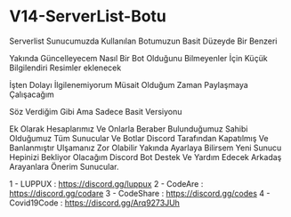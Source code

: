 # V14-ServerList-Botu
Serverlist Sunucumuzda Kullanılan Botumuzun Basit Düzeyde Bir Benzeri

Yakında Güncelleyecem Nasıl Bir Bot Olduğunu Bilmeyenler İçin Küçük Bilgilendiri Resimler eklenecek

İşten Dolayı İlgilenemiyorum Müsait Olduğum Zaman Paylaşmaya Çalışacağım 

Söz Verdiğim Gibi Ama Sadece Basit Versiyonu

Ek Olarak Hesaplarımız Ve Onlarla Beraber Bulunduğumuz Sahibi Olduğumuz Tüm Sunucular Ve Botlar Discord Tarafından Kapatılmış Ve Banlanmıştır Ulşamanız Zor Olabilir Yakında Ayarlaya Bilirsem Yeni Sunucu Hepinizi Bekliyor Olacağım Discord Bot Destek Ve Yardım Edecek Arkadaş Arayanlara Önerim Sunucular.

1 - LUPPUX : https://discord.gg/luppux
2 - CodeAre : https://discord.gg/codare
3 - CodeShare : https://discord.gg/codes
4 - Covid19Code : https://discord.gg/Arq9273JUh
